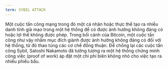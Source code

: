 ```yaml
---
term: SYBIL ATTACK
---
```


Một cuộc tấn công mạng trong đó một cá nhân hoặc thực thể tạo ra nhiều danh tính giả mạo trong một hệ thống để có được ảnh hưởng không đáng có hoặc lợi thế không được phép. Trong bối cảnh của Bitcoin, một cuộc tấn công như vậy nhằm mục đích giành được ảnh hưởng không đáng có đối với hệ thống, từ đó thao túng các cơ chế đồng thuận. Để chống lại các cuộc tấn công Sybil, Satoshi Nakamoto đã tưởng tượng ra một hệ thống chứng minh công việc (proof of work) áp đặt một chi phí biên không nhỏ cho việc tạo ra nhiều phiếu bầu.